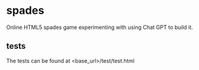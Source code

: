 # spades
Online HTML5 spades game experimenting with using Chat GPT to build it.

## tests
The tests can be found at <base_url>/test/test.html